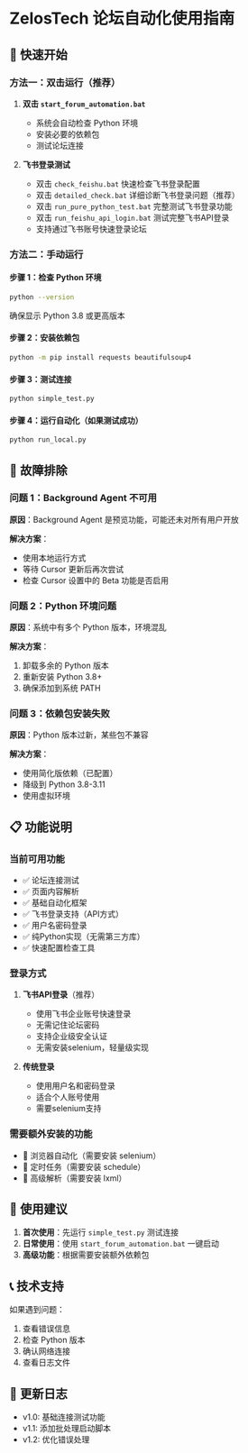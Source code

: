 # ZelosTech 论坛自动化使用指南

## 🚀 快速开始

### 方法一：双击运行（推荐）

1. **双击 `start_forum_automation.bat`**
   - 系统会自动检查 Python 环境
   - 安装必要的依赖包
   - 测试论坛连接

2. **飞书登录测试**
   - 双击 `check_feishu.bat` 快速检查飞书登录配置
   - 双击 `detailed_check.bat` 详细诊断飞书登录问题（推荐）
   - 双击 `run_pure_python_test.bat` 完整测试飞书登录功能
   - 双击 `run_feishu_api_login.bat` 测试完整飞书API登录
   - 支持通过飞书账号快速登录论坛

### 方法二：手动运行

#### 步骤 1：检查 Python 环境
```bash
python --version
```
确保显示 Python 3.8 或更高版本

#### 步骤 2：安装依赖包
```bash
python -m pip install requests beautifulsoup4
```

#### 步骤 3：测试连接
```bash
python simple_test.py
```

#### 步骤 4：运行自动化（如果测试成功）
```bash
python run_local.py
```

## 🔧 故障排除

### 问题 1：Background Agent 不可用
**原因**：Background Agent 是预览功能，可能还未对所有用户开放

**解决方案**：
- 使用本地运行方式
- 等待 Cursor 更新后再次尝试
- 检查 Cursor 设置中的 Beta 功能是否启用

### 问题 2：Python 环境问题
**原因**：系统中有多个 Python 版本，环境混乱

**解决方案**：
1. 卸载多余的 Python 版本
2. 重新安装 Python 3.8+
3. 确保添加到系统 PATH

### 问题 3：依赖包安装失败
**原因**：Python 版本过新，某些包不兼容

**解决方案**：
- 使用简化版依赖（已配置）
- 降级到 Python 3.8-3.11
- 使用虚拟环境

## 📋 功能说明

### 当前可用功能
- ✅ 论坛连接测试
- ✅ 页面内容解析
- ✅ 基础自动化框架
- ✅ 飞书登录支持（API方式）
- ✅ 用户名密码登录
- ✅ 纯Python实现（无需第三方库）
- ✅ 快速配置检查工具

### 登录方式
1. **飞书API登录**（推荐）
   - 使用飞书企业账号快速登录
   - 无需记住论坛密码
   - 支持企业级安全认证
   - 无需安装selenium，轻量级实现

2. **传统登录**
   - 使用用户名和密码登录
   - 适合个人账号使用
   - 需要selenium支持

### 需要额外安装的功能
- 🔄 浏览器自动化（需要安装 selenium）
- 🔄 定时任务（需要安装 schedule）
- 🔄 高级解析（需要安装 lxml）

## 🎯 使用建议

1. **首次使用**：先运行 `simple_test.py` 测试连接
2. **日常使用**：使用 `start_forum_automation.bat` 一键启动
3. **高级功能**：根据需要安装额外依赖包

## 📞 技术支持

如果遇到问题：
1. 查看错误信息
2. 检查 Python 版本
3. 确认网络连接
4. 查看日志文件

## 🔄 更新日志

- v1.0: 基础连接测试功能
- v1.1: 添加批处理启动脚本
- v1.2: 优化错误处理

